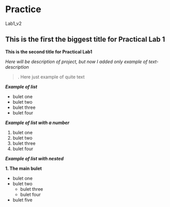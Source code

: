 # Practice
Lab1_v2


## This is the first the biggest title for Practical Lab 1

**This is the second title for Practical Lab1**

*Here will be description of project, but now I added only example of text-description*

>. Here just example of quite text

 ***Example of list***
- bulet one
- bulet two
- bulet three
- bulet four


 ***Example of list with a number***
1. bulet one
2. bulet two
3. bulet three
4. bulet four

 ***Example of list with nested***

**1. The main bulet**
  - bulet one
  - bulet two
    - bulet three
    - bulet four
  - bulet five
